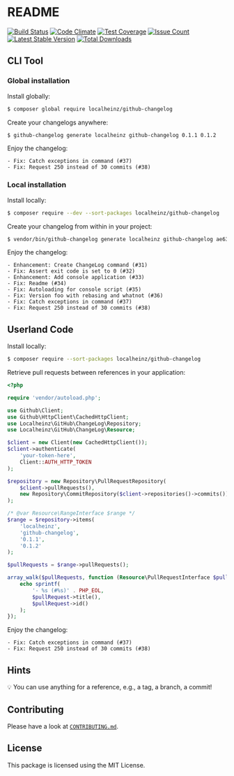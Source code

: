 # README

[![Build Status](https://travis-ci.org/localheinz/github-changelog.svg?branch=master)](https://travis-ci.org/localheinz/github-changelog)
[![Code Climate](https://codeclimate.com/github/localheinz/github-changelog/badges/gpa.svg)](https://codeclimate.com/github/localheinz/github-changelog)
[![Test Coverage](https://codeclimate.com/github/localheinz/github-changelog/badges/coverage.svg)](https://codeclimate.com/github/localheinz/github-changelog/coverage)
[![Issue Count](https://codeclimate.com/github/localheinz/github-changelog/badges/issue_count.svg)](https://codeclimate.com/github/localheinz/github-changelog)
[![Latest Stable Version](https://poser.pugx.org/localheinz/github-changelog/v/stable)](https://packagist.org/packages/localheinz/github-changelog)
[![Total Downloads](https://poser.pugx.org/localheinz/github-changelog/downloads)](https://packagist.org/packages/localheinz/github-changelog)

## CLI Tool

### Global installation

Install globally:

```bash
$ composer global require localheinz/github-changelog
```

Create your changelogs anywhere:

```bash
$ github-changelog generate localheinz github-changelog 0.1.1 0.1.2
```

Enjoy the changelog:

```
- Fix: Catch exceptions in command (#37)
- Fix: Request 250 instead of 30 commits (#38)
```

### Local installation

Install locally:

```bash
$ composer require --dev --sort-packages localheinz/github-changelog
```

Create your changelog from within in your project:

```bash
$ vendor/bin/github-changelog generate localheinz github-changelog ae63248 master
```

Enjoy the changelog:

```
- Enhancement: Create ChangeLog command (#31)
- Fix: Assert exit code is set to 0 (#32)
- Enhancement: Add console application (#33)
- Fix: Readme (#34)
- Fix: Autoloading for console script (#35)
- Fix: Version foo with rebasing and whatnot (#36)
- Fix: Catch exceptions in command (#37)
- Fix: Request 250 instead of 30 commits (#38)
```

## Userland Code

Install locally:

```bash
$ composer require --sort-packages localheinz/github-changelog
```

Retrieve pull requests between references in your application:

```php
<?php

require 'vendor/autoload.php';

use Github\Client;
use Github\HttpClient\CachedHttpClient;
use Localheinz\GitHub\ChangeLog\Repository;
use Localheinz\GitHub\ChangeLog\Resource;

$client = new Client(new CachedHttpClient());
$client->authenticate(
    'your-token-here',
    Client::AUTH_HTTP_TOKEN
);

$repository = new Repository\PullRequestRepository(
    $client->pullRequests(),
    new Repository\CommitRepository($client->repositories()->commits())
);

/* @var Resource\RangeInterface $range */
$range = $repository->items(
    'localheinz',
    'github-changelog',
    '0.1.1',
    '0.1.2'
);

$pullRequests = $range->pullRequests();

array_walk($pullRequests, function (Resource\PullRequestInterface $pullRequest) {
    echo sprintf(
        '- %s (#%s)' . PHP_EOL,
        $pullRequest->title(),
        $pullRequest->id()
    );
});

```

Enjoy the changelog:

```
- Fix: Catch exceptions in command (#37)
- Fix: Request 250 instead of 30 commits (#38)
```

## Hints

:bulb: You can use anything for a reference, e.g., a tag, a branch, a commit!

## Contributing

Please have a look at [`CONTRIBUTING.md`](.github/CONTRIBUTING.md).

## License

This package is licensed using the MIT License.
